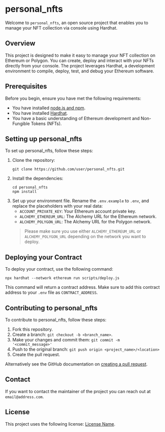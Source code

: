 # personal_nfts

Welcome to `personal_nfts`, an open source project that enables you to manage your NFT collection via console using Hardhat.

## Overview

This project is designed to make it easy to manage your NFT collection on Ethereum or Polygon. You can create, deploy and interact with your NFTs directly from your console. The project leverages Hardhat, a development environment to compile, deploy, test, and debug your Ethereum software.

## Prerequisites

Before you begin, ensure you have met the following requirements:

- You have installed [node.js and npm](https://nodejs.org/en/download/).
- You have installed [Hardhat](https://hardhat.org/getting-started/#overview).
- You have a basic understanding of Ethereum development and Non-Fungible Tokens (NFTs).

## Setting up personal_nfts

To set up personal_nfts, follow these steps:

1. Clone the repository:
    ```
    git clone https://github.com/user/personal_nfts.git
    ```
2. Install the dependencies:
    ```
    cd personal_nfts
    npm install
    ```
3. Set up your environment file. Rename the `.env.example` to `.env`, and replace the placeholders with your real data:
    - `ACCOUNT_PRIVATE_KEY`: Your Ethereum account private key.
    - `ALCHEMY_ETHEREUM_URL`: The Alchemy URL for the Ethereum network.
    - `ALCHEMY_POLYGON_URL`: The Alchemy URL for the Polygon network.
    > Please make sure you use either `ALCHEMY_ETHEREUM_URL` or `ALCHEMY_POLYGON_URL` depending on the network you want to deploy.

## Deploying your Contract

To deploy your contract, use the following command:

```
npx hardhat --network ethereum run scripts/deploy.js
```

This command will return a contract address. Make sure to add this contract address to your `.env` file as `CONTRACT_ADDRESS`.

## Contributing to personal_nfts

To contribute to personal_nfts, follow these steps:

1. Fork this repository.
2. Create a branch: `git checkout -b <branch_name>`.
3. Make your changes and commit them: `git commit -m '<commit_message>'`
4. Push to the original branch: `git push origin <project_name>/<location>`
5. Create the pull request.

Alternatively see the GitHub documentation on [creating a pull request](https://docs.github.com/en/github/collaborating-with-issues-and-pull-requests/creating-a-pull-request).

## Contact

If you want to contact the maintainer of the project you can reach out at `email@address.com`.

## License

This project uses the following license: [License Name](#).


